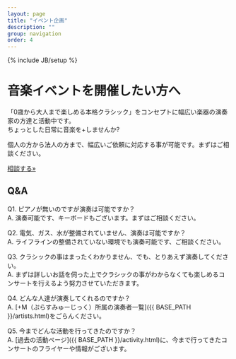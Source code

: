 ```yaml
---
layout: page
title: "イベント企画"
description: ""
group: navigation
order: 4
---
```

{% include JB/setup %}

# 音楽イベントを開催したい方へ

「0歳から大人まで楽しめる本格クラシック」をコンセプトに幅広い楽器の演奏家の方達と活動中です。  
ちょっとした日常に音楽を+しませんか?

個人の方から法人の方まで、幅広いご依頼に対応する事が可能です。まずはご相談ください。
<p><a class="btn btn-info" href="{{ BASE_PATH }}/contact.html" role="button">相談する»</a></p>

## Q&A

Q1. ピアノが無いのですが演奏は可能ですか？  
A. 演奏可能です、キーボードもございます。まずはご相談ください。

Q2. 電気、ガス、水が整備されていません、演奏は可能ですか？  
A. ライフラインの整備されていない環境でも演奏可能です、ご相談ください。

Q3. クラシックの事はまったくわかりません、でも、とりあえず演奏してください。  
A. まずは詳しいお話を伺った上でクラシックの事がわからなくても楽しめるコンサートを行えるよう努力させていただきます。

Q4. どんな人達が演奏してくれるのですか？  
A. [+M（ぷらすみゅーじっく）所属の演奏者一覧]({{ BASE_PATH }}/artists.html)をごらんください。　

<!-- <p><a class="btn btn-info" href="{{ BASE_PATH }}/artists.html" role="button">所属アーティストを見る»</a></p> -->

Q5. 今までどんな活動を行ってきたのですか？  
A. [過去の活動ページ]({{ BASE_PATH }}/activity.html)に、今まで行ってきたコンサートのフライヤーや情報がございます。

<!-- <p><a class="btn btn-info" href="{{ BASE_PATH }}/activity.html" role="button">過去の活動を見る»</a></p> -->
